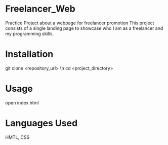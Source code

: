 # Freelancer_Web
Practice Project about a webpage for freelancer promotion
This project consists of a single landing page to showcase who I am as a freelancer and my programming skills.

# Installation
git clone <repository_url> \n
cd <project_directory>

# Usage
open index.html

# Languages Used
HMTL, CSS
